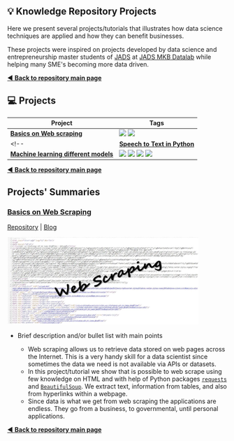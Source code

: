 ## :bulb: Knowledge Repository Projects

Here we present several projects/tutorials that illustrates how data science techniques are applied and how they can benefit businesses.

These projects were inspired on projects developed by data science and entrepreneurship master students of [JADS](https://www.jads.nl/) at [JADS MKB Datalab](https://jadsmkbdatalab.nl/) 
while helping many SME's becoming more data driven.

[:arrow_backward: **Back to repository main page**](https://github.com/dpbac/test_mkb_knowledge_repo)

## :computer: Projects
<!--ts-->

| Project | Tags |
| --- | --- |
| [**Basics on Web scraping**](https://github.com/dpbac/basics-web-scraping) | <img src="https://img.shields.io/badge/-Web%20Scraping -blueviolet"> <img src="https://img.shields.io/badge/-Python-blue"> |
<!--| [**Speech to Text in Python**](https://github.com/dpbac/speech_to_text_with_python) | <img src="https://img.shields.io/badge/-Speech%20Recognition-green"> <img src="https://img.shields.io/badge/-NLP-red"> <img src="https://img.shields.io/badge/-Text%20Mining-red"> <img src="https://img.shields.io/badge/-Python-blue"> |
| [**Machine learning different models**](https://github.com/dpbac/simple-machine-learning-models) | <img src="https://img.shields.io/badge/-Logistic%20Regression -9cf"> <img src="https://img.shields.io/badge/-Visualization-ff69b4"> <img src="https://img.shields.io/badge/-Random%20Forest-yellowgreen"> <img src="https://img.shields.io/badge/-Python-blue"> |-->

[:arrow_backward: **Back to repository main page**](https://github.com/dpbac/test_mkb_knowledge_repo)

<!--te-->

## Projects' Summaries

<a name="basics-web-scraping"/></a>
###  [**Basics on Web Scraping**](https://github.com/dpbac/basics-web-scraping)
[Repository](https://github.com/dpbac/basics-web-scraping) | [Blog](https://medium.com/@DPaesBarretto/basics-on-web-scraping-12eba03bed1d)

<img src="https://github.com/dpbac/basics-web-scraping/blob/master/images/webpage_webscraping.JPG" height="200"/>

* Brief description and/or bullet list with main points 

	- Web scraping allows us to retrieve data stored on web pages across the Internet. This is a very handy skill for a data scientist since sometimes 
the data we need is not available via APIs or datasets.
	- In this project/tutorial we show that is possible to web scrape using few knowledge on HTML and with help 
of Python packages [`requests`](https://requests.readthedocs.io/en/master/) and [`BeautifulSoup`](https://www.crummy.com/software/BeautifulSoup/bs4/doc/). We extract 
text, information from tables, and also from hyperlinks within a webpage.
	- Since data is what we get from web scraping the applications are endless. They go from a business, to governmental, until personal applications.  
	
[:arrow_backward: **Back to repository main page**](https://github.com/dpbac/test_mkb_knowledge_repo)


<!-- <a name="simple-ml-models"/></a>
###  [**Simple Machine Learning Models**](https://github.com/dpbac/simple-machine-learning-models)
[Repository](https://github.com/dpbac/simple-machine-learning-models) | [Blog]()

<img src="https://github.com/dpbac/simple-machine-learning-models/blob/master/images/scikit-learning-algorithm-cheat-sheet.png" height="200"/>

* Brief description and/or bullet list with main points 
	
	- what is cool about this project?
	- what we will learn?
	- how in practice it is applied?



<a name="speech_rec"/></a>
###  [🗣️**Speech to Text in Python**📜](https://github.com/dpbac/speech_to_text_with_python)
[Repository](https://github.com/dpbac/speech_to_text_with_python) | [Blog]()

INSERT SOME IMAGE FROM PROJECT - For example one used in the blog if there is a blog. 
  
<!--- INSERT IMAGE IF WE CAN <img src="ADDRESS OF IMAGE IN GITHUB" height="200"/> --->

<!-- * Brief description and/or bullet list with main points 
	
	- what is cool about this project?
	- what we will learn?
	- how in practice it is applied?
 -->


<!--- ADD ANOTHER PROJECT THE SAME AS ABOVE --->

